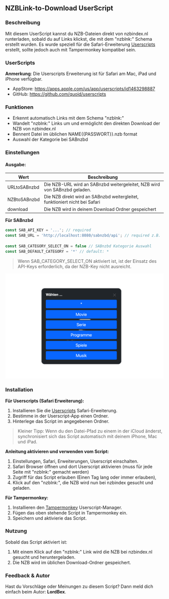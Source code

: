 ## NZBLink-to-Download UserScript

### Beschreibung
Mit diesem UserScript kannst du NZB-Dateien direkt von nzbindex.nl runterladen, sobald du auf Links klickst, die mit dem "nzblnk:" Schema erstellt wurden.
Es wurde speziell für die Safari-Erweiterung [Userscripts](#userscripts) erstellt, sollte jedoch auch mit Tampermonkey kompatibel sein.

### UserScripts

**Anmerkung**: Die Userscripts Erweiterung ist für Safari am Mac, iPad und iPhone verfügbar.

- AppStore: https://apps.apple.com/us/app/userscripts/id1463298887
- GitHub: https://github.com/quoid/userscripts

### Funktionen
- Erkennt automatisch Links mit dem Schema "nzblnk:"
- Wandelt "nzblnk:" Links um und ermöglicht den direkten Download der NZB von nzbindex.nl
- Bennent Datei im üblichen NAME{{PASSWORT}}.nzb format
- Auswahl der Kategorie bei SABnzbd

### Einstellungen 

#### Ausgabe: 

| Wert         | Beschreibung                                                                |
|--------------|-----------------------------------------------------------------------------|
| URLtoSABnzbd | Die NZB-URL wird an SABnzbd weitergeleitet, NZB wird von SABnzbd geladen.   |
| NZBtoSABnzbd | Die NZB direkt wird an SABnzbd weitergleitet, funktioniert nicht bei Safari |
| download     | Die NZB wird in deinem Download Ordner gespeichert                          |

**Für SABnzbd**

```js
const SAB_API_KEY = '...'; // required
const SAB_URL = 'http://localhost:8080/sabnzbd/api'; // required z.B. 'http://localhost:8080/sabnzbd/api'

const SAB_CATEGORY_SELECT_ON = false // SABnzbd Kategorie Auswahl
const SAB_DEFAULT_CATEGORY = '*' // default: *
```

> Wenn SAB_CATEGORY_SELECT_ON aktiviert ist, ist der Einsatz des API-Keys erforderlich, da der NZB-Key nicht ausreicht.

<center>
<img src="images/cat-select-modal.png" style="max-height: 400px">
</center>


### Installation

**Für Userscripts (Safari Erweiterung):**
1. Installieren Sie die [Userscripts](https://github.com/quoid/userscripts) Safari-Erweiterung.
2. Bestimme in der Userscript-App einen Ordner.
3. Hinterlege das Script im angegebenen Ordner.

> Kleiner Tipp: Wenn du den Datei-Pfad zu einem in der iCloud änderst, synchronisiert sich das Script automatisch mit deinem iPhone, Mac und iPad.

**Anleitung aktivieren und verwenden vom Script:**
1. Einstellungen, Safari, Erweiterungen, Userscript einschalten.
2. Safari Browser öffnen und dort Userscript aktivieren (muss für jede Seite mit "nzblnk:" gemacht werden)
3. Zugriff für das Script erlauben (Einen Tag lang oder immer erlauben),
4. Klick auf den "nzblnk:", die NZB wird nun bei nzbindex gesucht und geladen.

**Für Tampermonkey:**
1. Installieren den [Tampermonkey](https://www.tampermonkey.net/) Userscript-Manager.
2. Fügen das oben stehende Script in Tampermonkey ein.
3. Speichern und aktivierie das Script.

### Nutzung
Sobald das Script aktiviert ist:
1. Mit einem Klick auf den "nzblnk:" Link wird die NZB bei nzbindex.nl gesucht und heruntergeladen.
2. Die NZB wird im üblichen Download-Ordner gespeichert.

### Feedback & Autor
Hast du Vorschläge oder Meinungen zu diesem Script? Dann meld dich einfach beim Autor: **LordBex**.
